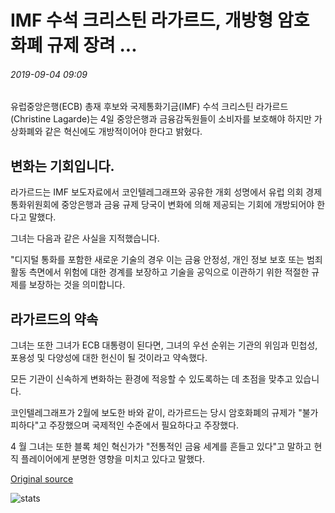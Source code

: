 # IMF 수석 크리스틴 라가르드, 개방형 암호화폐 규제 장려 ...

###### 2019-09-04 09:09

유럽중앙은행(ECB) 총재 후보와 국제통화기금(IMF) 수석 크리스틴 라가르드(Christine Lagarde)는 4일 중앙은행과 금융감독원들이 소비자를 보호해야 하지만 가상화폐와 같은 혁신에도 개방적이어야 한다고 밝혔다.

## 변화는 기회입니다.

라가르드는 IMF 보도자료에서 코인텔레그래프와 공유한 개회 성명에서 유럽 의회 경제 통화위원회에 중앙은행과 금융 규제 당국이 변화에 의해 제공되는 기회에 개방되어야 한다고 말했다.

그녀는 다음과 같은 사실을 지적했습니다.

"디지털 통화를 포함한 새로운 기술의 경우 이는 금융 안정성, 개인 정보 보호 또는 범죄 활동 측면에서 위험에 대한 경계를 보장하고 기술을 공익으로 이관하기 위한 적절한 규제를 보장하는 것을 의미합니다.

## 라가르드의 약속

그녀는 또한 그녀가 ECB 대통령이 된다면, 그녀의 우선 순위는 기관의 위임과 민첩성, 포용성 및 다양성에 대한 헌신이 될 것이라고 약속했다.

모든 기관이 신속하게 변화하는 환경에 적응할 수 있도록하는 데 초점을 맞추고 있습니다.

코인텔레그래프가 2월에 보도한 바와 같이, 라가르드는 당시 암호화폐의 규제가 "불가피하다"고 주장했으며 국제적인 수준에서 필요하다고 주장했다.

4 월 그녀는 또한 블록 체인 혁신가가 "전통적인 금융 세계를 흔들고 있다"고 말하고 현직 플레이어에게 분명한 영향을 미치고 있다고 말했다.

[Original source](https://cointelegraph.com/news/imf-chief-christine-lagarde-encourages-open-cryptocurrency-regulation)

![stats](https://c.statcounter.com/11760860/0/a89fa40b/1/ "stats")